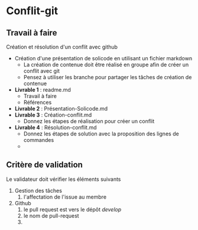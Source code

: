 # Conflit-git



## Travail à faire

Création et résolution d'un conflit avec github
   - Création d'une présentation de solicode en utilisant un fichier markdown
     - La création de contenue doit être réalisé en groupe afin de créer un conflit avec git
     - Pensez à utiliser les branche pour partager les tâches de création de contenue
   - **Livrable 1** : readme.md
     - Travail à faire
     - Références
   - **Livrable 2** : Présentation-Solicode.md
   - **Livrable 3** : Création-conflit.md
     - Donnez les étapes de réalisation pour créer un conflit 
   - **Livrable 4** : Résolution-conflit.md 
     - Donnez les étapes de solution avec la proposition des lignes de commandes
     - 

##  Critère de validation

Le validateur doit vérifier les éléments suivants 

1. Gestion des tâches 
   1. l'affectation de l'issue au membre
2. Github
   1. le pull request est vers le dépôt *develop*
   2. le nom de pull-request
   3. 